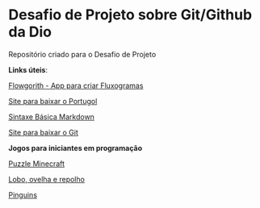 # Desafio de Projeto sobre Git/Github da Dio
Repositório criado para o Desafio de Projeto 

**Links úteis**:

[Flowgorith - App para criar Fluxogramas](https://flowgorithm.org/)

[Site para baixar o Portugol](https://github.com/UNIVALI-LITE/Portugol-Studio/releases/)

[Sintaxe Básica Markdown](https://www.markdownguide.org/basic-syntax)

[Site para baixar o Git](https://git-scm.com/downloads)

**Jogos para iniciantes em programação**

[Puzzle Minecraft](https://studio.code.org/s/stage/1/puzzle/1)

[Lobo, ovelha e repolho](https://proprofs.com/games/wolf-sheep-cabbage/)

[Pinguins](https://rachacuca.com.br/jogos/pinguins-numa-fria/)

